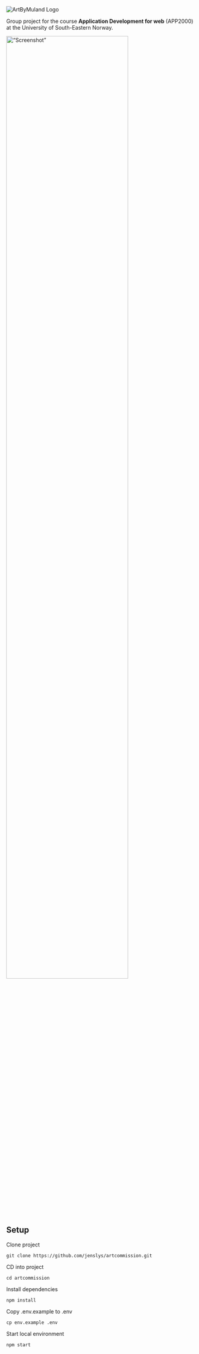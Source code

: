 <picture>
  <source media="(prefers-color-scheme: dark)" srcset="https://user-images.githubusercontent.com/69081683/219066572-6938ad28-614a-4c19-8eb7-9a5fe4786cc4.png">
  <source media="(prefers-color-scheme: light)" srcset="https://user-images.githubusercontent.com/69081683/219066559-a5f2683a-497b-4236-b003-877cd047772e.png">
  <img alt="ArtByMuland Logo" src="https://user-images.githubusercontent.com/69081683/219066559-a5f2683a-497b-4236-b003-877cd047772e.png">
</picture>

Group project for the course **Application Development for web** (APP2000) at the University of South-Eastern Norway.

<img src="https://user-images.githubusercontent.com/69081683/235940772-b3150d0a-840e-47ae-abc5-ed4fead5dd0e.png" alt= “Screenshot” width="80%" height="80%">

## Setup

Clone project

```shell
git clone https://github.com/jenslys/artcommission.git
```

CD into project

```shell
cd artcommission
```

Install dependencies

```shell
npm install
```

Copy .env.example to .env

```shell
cp env.example .env
```

Start local environment

```shell
npm start
```
